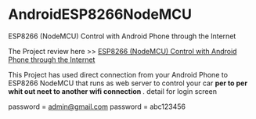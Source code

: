 # AndroidESP8266NodeMCU
ESP8266 (NodeMCU) Control with Android Phone through the Internet

The Project review here >> <a href="https://youtu.be/wNFVlT7Mq6Y" target="_blank">ESP8266 (NodeMCU) Control with Android Phone through the Internet</a>

This Project has used direct connection from your Android Phone to ESP8266 NodeMCU that runs as web server to control your car <b>per to per whit out neet to another wifi connection  </b>. 
detail for login screen

password = admin@gmail.com
password = abc123456
